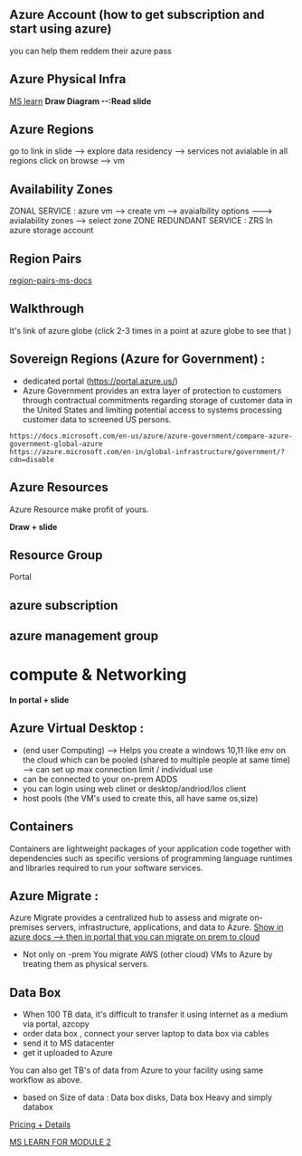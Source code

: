 ## 

## Azure Account (how to get subscription and start using azure)
you can help them reddem their azure pass 

## Azure Physical Infra
[MS learn](https://docs.microsoft.com/en-us/learn/modules/describe-core-architectural-components-of-azure/5-describe-azure-physical-infrastructure)
**Draw Diagram --:Read slide**

## Azure Regions 
go to link in slide --> explore data residency --> services not avialable in all regions
click on browse --> vm 

## Availability Zones
ZONAL SERVICE : azure vm --> create vm --> avaialbility options ---> avialability zones --> select zone 
ZONE REDUNDANT SERVICE : ZRS In azure storage account 

## Region Pairs
[region-pairs-ms-docs](https://docs.microsoft.com/en-us/azure/availability-zones/cross-region-replication-azure)

## Walkthrough
It's link of azure globe 
(click 2-3 times in a point at azure globe to see that )

## Sovereign Regions (Azure for Government) : 
- dedicated portal (https://portal.azure.us/)
- Azure Government provides an extra layer of protection to customers through contractual commitments regarding storage of customer data in the United States and limiting potential access to systems processing customer data to screened US persons.

```
https://docs.microsoft.com/en-us/azure/azure-government/compare-azure-government-global-azure
https://azure.microsoft.com/en-in/global-infrastructure/government/?cdn=disable
```

## Azure Resources
Azure Resource make profit of yours.

**Draw + slide**

## Resource Group
Portal

## azure subscription

## azure management group

# compute & Networking

**In portal + slide**


## Azure Virtual Desktop : 
- (end user Computing) --> Helps you create a windows 10,11 like env on the cloud which can be pooled (shared to multiple people at same time) --> can set up max connection limit
 / individual use
- can be connected to your on-prem ADDS
- you can login using web clinet or desktop/andriod/Ios client
- host pools (the VM's used to create this, all have same os,size)

## Containers 
Containers are lightweight packages of your application code together with dependencies such as specific versions of programming language runtimes and libraries required to run your software services.


## Azure Migrate : 
Azure Migrate provides a centralized hub to assess and migrate on-premises servers, infrastructure, applications, and data to Azure.
[Show in azure docs --> then in portal that you can migrate on prem to cloud](https://docs.microsoft.com/en-us/azure/migrate/migrate-services-overview)
- Not only on -prem You migrate AWS (other cloud) VMs to Azure by treating them as physical servers.

## Data Box 
- When 100 TB data, it's difficult to transfer it using internet as a medium via  portal, azcopy 
- order data box , connect your server laptop to data box via cables
- send it to MS datacenter
- get it uploaded to Azure 

You can also get TB's of data from Azure to your facility using same workflow as above. 

- based on Size of data : Data box disks, Data box Heavy and simply databox

[Pricing + Details](https://azure.microsoft.com/en-us/services/databox/)

[MS LEARN FOR MODULE 2](https://docs.microsoft.com/en-us/learn/paths/azure-fundamentals-describe-azure-architecture-services/)
